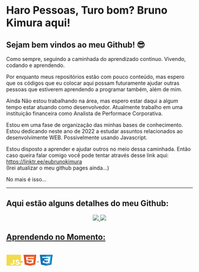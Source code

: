 # Haro Pessoas, Turo bom? Bruno Kimura aqui!
## Sejam bem vindos ao meu Github! 😎

Como sempre, seguindo a caminhada do aprendizado continuo. Vivendo, codando e aprendendo.

Por enquanto meus repositórios estão com pouco conteúdo, mas espero que os códigos que eu colocar aqui possam futuramente ajudar outras pessoas que estiverem aprendendo a programar também, além de mim.

Ainda Não estou trabalhando na área, mas espero estar daqui a algum tempo estar atuando como desenvolvedor. Atualmente trabalho em uma instituição financeira como Analista de Performace Corporativa.

Estou em uma fase de organização das minhas bases de conhecimento. Estou dedicando neste ano de 2022 a estudar assuntos relacionados ao desenvolvimente WEB. Possivelmente usando Javascript.

Estou disposto a aprender e ajudar outros no meio dessa caminhada. Então caso queira falar comigo você pode tentar através desse link aqui:
https://linktr.ee/eubrunokimura
<br>(Irei atualizar o meu github pages ainda...)

No mais é isso...

<hr>

## Aqui estão alguns detalhes do meu Github:

<div align="center">
  <a href="https://github.com/eubrunokimura">
  <img height="180em" src="https://github-readme-stats.vercel.app/api?username=eubrunokimura&show_icons=true&theme=tokyonight&include_all_commits=true&count_private=true"/>
  <img height="180em" src="https://github-readme-stats.vercel.app/api/top-langs/?username=eubrunokimura&layout=compact&langs_count=7&theme=tokyonight"/>
</div>
 
## Aprendendo no Momento:
<div style="display: inline_block"><br>
   <img align="center" alt="js" height="30" width="40" src="https://raw.githubusercontent.com/devicons/devicon/master/icons/javascript/javascript-plain.svg">
   <img align="center" alt="html" height="30" width="40" src="https://raw.githubusercontent.com/devicons/devicon/master/icons/html5/html5-original.svg">
   <img align="center" alt="css" height="30" width="40" src="https://raw.githubusercontent.com/devicons/devicon/master/icons/css3/css3-original.svg">
</div>
